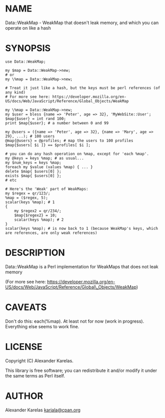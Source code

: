 # NAME

Data::WeakMap - WeakMap that doesn't leak memory, and which you can operate on like a hash

# SYNOPSIS

    use Data::WeakMap;

    my $map = Data::WeakMap->new;
    # or
    my \%map = Data::WeakMap->new;

    # Treat it just like a hash, but the keys must be perl references (of any kind)
    # For more see here: https://developer.mozilla.org/en-US/docs/Web/JavaScript/Reference/Global_Objects/WeakMap

    my \%map = Data::WeakMap->new;
    my $user = bless {name => 'Peter', age => 32}, 'MyWebSite::User';
    $map{$user} = int rand 100;
    print $map{$user}; # a number between 0 and 99

    my @users = ({name => 'Peter', age => 32}, {name => 'Mary', age => 29}, ...); # 100 users
    @map{@users} = @profiles; # map the users to 100 profiles
    $map{$users[ $i ]} == $profiles[ $i ];

    # you can do any hash operation on %map, except for 'each %map'.
    my @keys = keys %map; # as usual...
    my $num_keys = keys %map;
    foreach my $value (values %map) { ... }
    delete $map{ $users[0] };
    exists $map{ $users[0] };
    # etc

    # Here's the 'Weak' part of WeakMaps:
    my $regex = qr/123/;
    %map = ($regex, 5);
    scalar(keys %map); # 1
    {
        my $regex2 = qr/234/;
        $map{$regex2} = 10;
        scalar(keys %map); # 2
    }
    scalar(keys %map); # is now back to 1 (because WeakMap's keys, which are references, are only weak references)

# DESCRIPTION

Data::WeakMap is a Perl implementation for WeakMaps that does not leak memory

(For more see here: https://developer.mozilla.org/en-US/docs/Web/JavaScript/Reference/Global\_Objects/WeakMap)

# CAVEATS

Don't do this: each(%map). At least not for now (work in progress). Everything else seems to work fine.

# LICENSE

Copyright (C) Alexander Karelas.

This library is free software; you can redistribute it and/or modify
it under the same terms as Perl itself.

# AUTHOR

Alexander Karelas <karjala@cpan.org>
